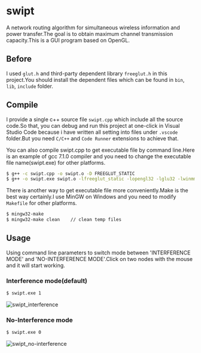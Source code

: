 # swipt
A network routing algorithm for simultaneous wireless information and power transfer.The goal is to obtain maximum channel transmission capacity.This is a GUI program based on OpenGL.

## Before
I used `glut.h` and third-party dependent library `freeglut.h` in this project.You should install the dependent files which can be found in `bin`, `lib`, `include` folder.

## Compile
I provide a single c++ source file `swipt.cpp` which include all the source code.So that, you can debug and run this project at one-click in Visual Studio Code because i have written all setting into files under `.vscode` folder.But you need `C/C++` and `Code Runner` extensions to achieve that.

You can also compile swipt.cpp to get executable file by command line.Here is an example of gcc 7.1.0 compiler and you need to change the executable file name(swipt.exe) for other platforms.
```bash
$ g++ -c swipt.cpp -o swipt.o -D FREEGLUT_STATIC
$ g++ -o swipt.exe swipt.o -lfreeglut_static -lopengl32 -lglu32 -lwinmm -lgdi32 -static-libgcc -Wall
```

There is another way to get executable file more conveniently.Make is the best way certainly.I use MinGW on Windows and you need to modify `Makefile` for other platforms.
```bash
$ mingw32-make
$ mingw32-make clean    // clean temp files
```

## Usage
Using command line parameters to switch mode between 'INTERFERENCE MODE' and 'NO-INTERFERENCE MODE'.Click on two nodes with the mouse and it will start working.

### Interference mode(default)
```bash
$ swipt.exe 1
```
![swipt_interference](http://7xs1tt.com1.z0.glb.clouddn.com/swipt/inf.png)

### No-Interference mode
```bash
$ swipt.exe 0
```
![swipt_no-interference](http://7xs1tt.com1.z0.glb.clouddn.com/swipt/no-inf.png)
